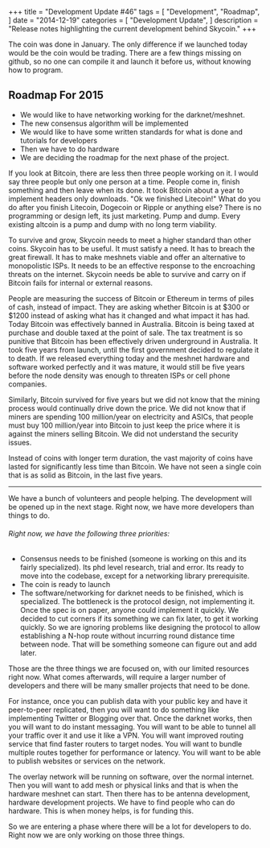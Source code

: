 +++
title = "Development Update #46"
tags = [
    "Development",
    "Roadmap",
]
date = "2014-12-19"
categories = [
    "Development Update",
]
description = "Release notes highlighting the current development behind Skycoin."
+++

The coin was done in January. The only difference if we launched today would be the coin would be trading. There are a few things missing on github, so no one can compile it and launch it before us, without knowing how to program.

## Roadmap For 2015
- We would like to have networking working for the darknet/meshnet.
- The new consensus algorithm will be implemented
- We would like to have some written standards for what is done and tutorials for developers
- Then we have to do hardware
- We are deciding the roadmap for the next phase of the project.

If you look at Bitcoin, there are less then three people working on it. I would say three people but only one person at a time. People come in, finish something and then leave when its done. It took Bitcoin about a year to implement headers only downloads. "Ok we finished Litecoin!" What do you do after you finish Litecoin, Dogecoin or Ripple or anything else? There is no programming or design left, its just marketing. Pump and dump. Every existing altcoin is a pump and dump with no long term viability.

To survive and grow, Skycoin needs to meet a higher standard than other coins. Skycoin has to be useful. It must satisfy a need. It has to breach the great firewall. It has to make meshnets viable and offer an alternative to monopolistic ISPs. It needs to be an effective response to the encroaching threats on the internet. Skycoin needs be able to survive and carry on if Bitcoin fails for internal or external reasons.

People are measuring the success of Bitcoin or Ethereum in terms of piles of cash, instead of impact. They are asking whether Bitcoin is at $300 or $1200 instead of asking what has it changed and what impact it has had. Today Bitcoin was effectively banned in Australia. Bitcoin is being taxed at purchase and double taxed at the point of sale. The tax treatment is so punitive that Bitcoin has been effectively driven underground in Australia. It took five years from launch, until the first government decided to regulate it to death. If we released everything today and the meshnet hardware and software worked perfectly and it was mature, it would still be five years before the node density was enough to threaten ISPs or cell phone companies.

Similarly, Bitcoin survived for five years but we did not know that the mining process would continually drive down the price. We did not know that if miners are spending 100 million/year on electricity and ASICs, that people must buy 100 million/year into Bitcoin to just keep the price where it is against the miners selling Bitcoin. We did not understand the security issues.

Instead of coins with longer term duration, the vast majority of coins have lasted for significantly less time than Bitcoin. We have not seen a single coin that is as solid as Bitcoin, in the last five years.

___

We have a bunch of volunteers and people helping. The development will be opened up in the next stage. Right now, we have more developers than things to do.

###### Right now, we have the following three priorities:
- Consensus needs to be finished (someone is working on this and its fairly specialized). Its phd level research, trial and error. Its ready to move into the codebase, except for a networking library prerequisite.
- The coin is ready to launch
- The software/networking for darknet needs to be finished, which is specialized. The bottleneck is the protocol design, not implementing it. Once the spec is on paper, anyone could implement it quickly. We decided to cut corners if its something we can fix later, to get it working quickly. So we are ignoring problems like designing the protocol to allow establishing a N-hop route without incurring round distance time between node. That will be something someone can figure out and add later.

Those are the three things we are focused on, with our limited resources right now. What comes afterwards, will require a larger number of developers and there will be many smaller projects that need to be done.

For instance, once you can publish data with your public key and have it peer-to-peer replicated, then you will want to do something like implementing Twitter or Blogging over that. Once the darknet works, then you will want to do instant messaging. You will want to be able to tunnel all your traffic over it and use it like a VPN. You will want improved routing service that find faster routers to target nodes. You will want to bundle multiple routes together for performance or latency. You will want to be able to publish websites or services on the network.

The overlay network will be running on software, over the normal internet. Then you will want to add mesh or physical links and that is when the hardware meshnet can start. Then there has to be antenna development, hardware development projects. We have to find people who can do hardware. This is when money helps, is for funding this.

So we are entering a phase where there will be a lot for developers to do. Right now we are only working on those three things.

